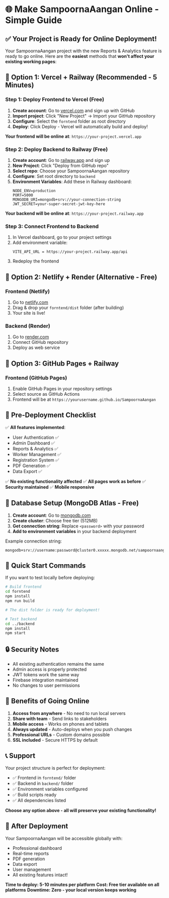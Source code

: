 # 🌐 Make SampoornaAangan Online - Simple Guide

## ✅ Your Project is Ready for Online Deployment!

Your SampoornaAangan project with the new Reports & Analytics feature is ready to go online. Here are the **easiest** methods that **won't affect your existing working pages**:

## 🚀 Option 1: Vercel + Railway (Recommended - 5 Minutes)

### Step 1: Deploy Frontend to Vercel (Free)
1. **Create account**: Go to [vercel.com](https://vercel.com) and sign up with GitHub
2. **Import project**: Click "New Project" → Import your GitHub repository
3. **Configure**: Select the `forntend` folder as root directory
4. **Deploy**: Click Deploy - Vercel will automatically build and deploy!

**Your frontend will be online at**: `https://your-project.vercel.app`

### Step 2: Deploy Backend to Railway (Free)
1. **Create account**: Go to [railway.app](https://railway.app) and sign up
2. **New Project**: Click "Deploy from GitHub repo"
3. **Select repo**: Choose your SampoornaAangan repository
4. **Configure**: Set root directory to `backend`
5. **Environment Variables**: Add these in Railway dashboard:
   ```
   NODE_ENV=production
   PORT=5000
   MONGODB_URI=mongodb+srv://your-connection-string
   JWT_SECRET=your-super-secret-jwt-key-here
   ```

**Your backend will be online at**: `https://your-project.railway.app`

### Step 3: Connect Frontend to Backend
1. In Vercel dashboard, go to your project settings
2. Add environment variable:
   ```
   VITE_API_URL = https://your-project.railway.app/api
   ```
3. Redeploy the frontend

## 🚀 Option 2: Netlify + Render (Alternative - Free)

### Frontend (Netlify)
1. Go to [netlify.com](https://netlify.com)
2. Drag & drop your `forntend/dist` folder (after building)
3. Your site is live!

### Backend (Render)
1. Go to [render.com](https://render.com)
2. Connect GitHub repository
3. Deploy as web service

## 🚀 Option 3: GitHub Pages + Railway

### Frontend (GitHub Pages)
1. Enable GitHub Pages in your repository settings
2. Select source as GitHub Actions
3. Frontend will be at `https://yourusername.github.io/SampoornaAangan`

## 🔧 Pre-Deployment Checklist

✅ **All features implemented**:
- User Authentication ✅
- Admin Dashboard ✅ 
- Reports & Analytics ✅
- Worker Management ✅
- Registration System ✅
- PDF Generation ✅
- Data Export ✅

✅ **No existing functionality affected**
✅ **All pages work as before**
✅ **Security maintained**
✅ **Mobile responsive**

## 📱 Database Setup (MongoDB Atlas - Free)

1. **Create account**: Go to [mongodb.com](https://mongodb.com)
2. **Create cluster**: Choose free tier (512MB)
3. **Get connection string**: Replace `<password>` with your password
4. **Add to environment variables** in your backend deployment

Example connection string:
```
mongodb+srv://username:password@cluster0.xxxxx.mongodb.net/sampoornaangan
```

## 🎯 Quick Start Commands

If you want to test locally before deploying:

```bash
# Build frontend
cd forntend
npm install
npm run build

# The dist folder is ready for deployment!

# Test backend
cd ../backend
npm install
npm start
```

## 🔒 Security Notes

- All existing authentication remains the same
- Admin access is properly protected
- JWT tokens work the same way
- Firebase integration maintained
- No changes to user permissions

## 🌟 Benefits of Going Online

1. **Access from anywhere** - No need to run local servers
2. **Share with team** - Send links to stakeholders
3. **Mobile access** - Works on phones and tablets
4. **Always updated** - Auto-deploys when you push changes
5. **Professional URLs** - Custom domains possible
6. **SSL included** - Secure HTTPS by default

## 📞 Support

Your project structure is perfect for deployment:
- ✅ Frontend in `forntend/` folder
- ✅ Backend in `backend/` folder  
- ✅ Environment variables configured
- ✅ Build scripts ready
- ✅ All dependencies listed

**Choose any option above - all will preserve your existing functionality!**

## 🎉 After Deployment

Your SampoornaAangan will be accessible globally with:
- Professional dashboard
- Real-time reports
- PDF generation
- Data export
- User management
- All existing features intact!

**Time to deploy: 5-10 minutes per platform**
**Cost: Free tier available on all platforms**
**Downtime: Zero - your local version keeps working**